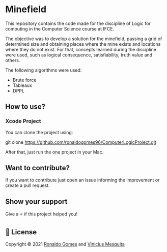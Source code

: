 # Minefield 

This repository contains the code made for the discipline of Logic for computing in the Computer Science course at IFCE.

The objective was to develop a solution for the minefield, passing a grid of determined size and obtaining places where the mine exists and locations where they do not exist. For that, concepts learned during the discipline were used, such as logical consequence, satisfiability, truth value and others.

The following algorithms were used:

- Brute force
- Tableaux
- DPPL

## How to use?
### Xcode Project
You can clone the project using:

git clone https://github.com/ronaldogomes96/ComputerLogicProject.git

After that, just run the one project in your Mac.

## Want to contribute?

If you want to contribute just open an issue informing the improvement or create a pull request.

## Show your support

Give a ⭐️ if this project helped you!

## 📝 License

Copyright © 2021 [Ronaldo Gomes](https://github.com/ronaldogomes96) and [Vinicius Mesquita](https://github.com/viniciusmesquitac) 
